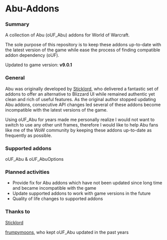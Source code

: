 # Abu-Addons

### Summary
A collection of Abu (oUF_Abu) addons for World of Warcraft.

The sole purpose of this repository is to keep these addons up-to-date with the latest version of the game while ease the process of finding compatible addon dependency (oUF).

Updated to game version: **v9.0.1**

### General
Abu was originally developed by [Sticklord](https://github.com/Sticklord), who delivered a fantastic set of addons to offer an alternative to Blizzard UI while remained authentic yet clean and rich of useful features.
As the original author stopped updating Abu addons, consecutive API changes led several of these addons become incompatible with the latest versions of the game.

Using oUF_Abu for years made me personally realize I would not want to switch to use any other unit frames, therefore I would like to help Abu fans like me of the WoW community by keeping these addons up-to-date as frequently as possible.

### Supported addons
oUF_Abu & oUF_AbuOptions

### Planned activities
- Provide fix for Abu addons which have not been updated since long time and became incompatible with the game
- Update supported addons to work with game versions in the future
- Quality of life changes to supported addons

### Thanks to
[Sticklord](https://github.com/Sticklord)

[frumpymoons](https://github.com/frumpymoons), who kept oUF_Abu updated in the past years
